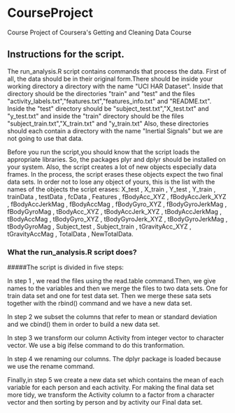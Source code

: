 # CourseProject
Course Project of Coursera's Getting and Cleaning Data Course

## Instructions for the script.

  The run_analysis.R script contains commands that process the data.
First of all, the data should be in their original form.There should be 
inside your working directory a directory with the name "UCI HAR Dataset".
Inside that directory should be the directories "train" and "test" and the files 
"activity_labels.txt","features.txt","features_info.txt" and "README.txt".
Inside the "test" directory should be "subject_test.txt","X_test.txt" and "y_test.txt"
and inside the "train" directory should be the files "subject_train.txt","X_train.txt" 
and "y_train.txt" Also, these directories should each contain a directory with the name "Inertial Signals"
 but we are not going to use that data.
 
   Before you run the script,you should know that the script loads the appropriate libraries. So, the packages plyr 
   and dplyr should be installed on your system. Also, the script creates a lot of new objects especially data 
   frames. In the process, the script erases these objects expect the two final data sets. In order not to lose any
   object of yours, this is the list with the names of the objects the script erases:
   X_test , X_train , Y_test , Y_train , trainData , testData , fcData , Features , fBodyAcc_XYZ , fBodyAccJerk_XYZ ,
   fBodyAccJerkMag , fBodyAccMag , fBodyGyro_XYZ , fBodyGyroJerkMag , fBodyGyroMag , tBodyAcc_XYZ , tBodyAccJerk_XYZ ,
   tBodyAccJerkMag , tBodyAccMag , tBodyGyro_XYZ , tBodyGyroJerk_XYZ , tBodyGyroJerkMag , tBodyGyroMag , Subject_test ,
   Subject_train , tGravityAcc_XYZ , tGravityAccMag , TotalData , NewTotalData.
   
### What the run_analysis.R script does?

#####The script is divided in five steps:

In step 1 , we read the files using the read.table command.Then, we give names to the variables
and then we merge the files to two data sets. One for train data set and one for test data set.
Then we merge these sata sets together with the rbind() command and we have a new data set.

In step 2 we subset the columns that refer to mean or standard deviation and we cbind() them in order 
to build a new data set.

In step 3 we transform our column Activity from integer vector to character vector. We use a big ifelse command
to do this tranformation.

In step 4 we renaming our columns. The dplyr package is loaded because we use the rename command.

Finally,in step 5 we create a new data set which contains the mean of each variable for each person and each activity.
For making the final data set more tidy, we transform the Activity column to a factor from a character vector and then
sorting by person and by activity our Final data set.

